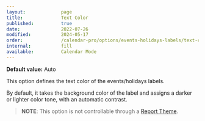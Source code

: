 ```yaml
---
layout:             page
title:              Text Color
published:          true
date:               2022-07-26
modified:           2024-05-17
order:              /calendar-pro/options/events-holidays-labels/text-color
internal:           fill
available:          Calendar Mode
---
```

**Default value:** Auto

This option defines the text color of the events/holidays labels.

By default, it takes the background color of the label and assigns a darker or lighter color tone, with an automatic contrast. 

> **NOTE**: This option is not controllable through a [Report Theme](../../features/themes.md).